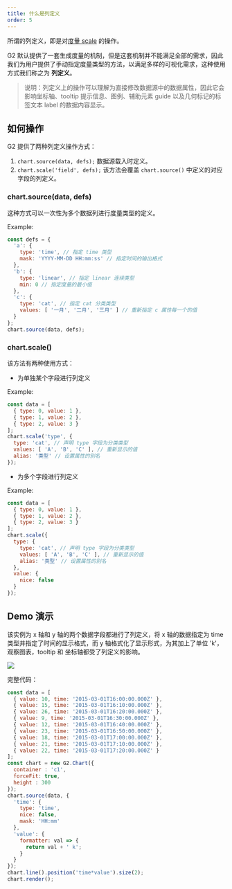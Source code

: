```yaml
---
title: 什么是列定义
order: 5
---
```


所谓的列定义，即是对[度量 scale](/zh/docs/manual/tutorial/scale) 的操作。

G2 默认提供了一套生成度量的机制，但是这套机制并不能满足全部的需求，因此我们为用户提供了手动指定度量类型的方法，以满足多样的可视化需求，这种使用方式我们称之为 __列定义__。

> 说明：列定义上的操作可以理解为直接修改数据源中的数据属性，因此它会影响坐标轴、tooltip 提示信息、图例、辅助元素 guide 以及几何标记的标签文本 label 的数据内容显示。

## 如何操作

G2 提供了两种列定义操作方式：

1. `chart.source(data, defs);` 数据源载入时定义。
2. `chart.scale('field', defs);` 该方法会覆盖 `chart.source()` 中定义的对应字段的列定义。

### chart.source(data, defs)

这种方式可以一次性为多个数据列进行度量类型的定义。

Example:

```js
const defs = {
  'a': {
    type: 'time', // 指定 time 类型
    mask: 'YYYY-MM-DD HH:mm:ss' // 指定时间的输出格式
  },
  'b': {
    type: 'linear', // 指定 linear 连续类型
    min: 0 // 指定度量的最小值
  },
  'c': {
    type: 'cat', // 指定 cat 分类类型
    values: [ '一月', '二月', '三月' ] // 重新指定 c 属性每一个的值
  }
};
chart.source(data, defs);
```

### chart.scale()

该方法有两种使用方式：

* 为单独某个字段进行列定义

Example:

```js
const data = [
  { type: 0, value: 1 },
  { type: 1, value: 2 },
  { type: 2, value: 3 }
];
chart.scale('type', {
  type: 'cat', // 声明 type 字段为分类类型
  values: [ 'A', 'B', 'C' ], // 重新显示的值
  alias: '类型' // 设置属性的别名
});
```

* 为多个字段进行列定义

Example:

```js
const data = [
  { type: 0, value: 1 },
  { type: 1, value: 2 },
  { type: 2, value: 3 }
];
chart.scale({
  type: {
    type: 'cat', // 声明 type 字段为分类类型
    values: [ 'A', 'B', 'C' ], // 重新显示的值
    alias: '类型' // 设置属性的别名
  },
  value: {
    nice: false
  }
});
```

## Demo 演示

该实例为 x 轴和 y 轴的两个数据字段都进行了列定义，将 x 轴的数据指定为 time 类型并指定了时间的显示格式，而 y 轴格式化了显示形式，为其加上了单位 'k'，观察图表，tooltip 和 坐标轴都受了列定义的影响。

![](https://gw.alipayobjects.com/mdn/rms_2274c3/afts/img/A*VM2mS6usKM8AAAAAAAAAAABkARQnAQ)

完整代码：

```javascript
const data = [
  { value: 10, time: '2015-03-01T16:00:00.000Z' },
  { value: 15, time: '2015-03-01T16:10:00.000Z' },
  { value: 26, time: '2015-03-01T16:20:00.000Z' },
  { value: 9, time: '2015-03-01T16:30:00.000Z' },
  { value: 12, time: '2015-03-01T16:40:00.000Z' },
  { value: 23, time: '2015-03-01T16:50:00.000Z' },
  { value: 18, time: '2015-03-01T17:00:00.000Z' },
  { value: 21, time: '2015-03-01T17:10:00.000Z' },
  { value: 22, time: '2015-03-01T17:20:00.000Z' }
];
const chart = new G2.Chart({
  container : 'c1',
  forceFit: true,
  height : 300
});
chart.source(data, {
  'time': {
    type: 'time',
    nice: false,
    mask: 'HH:mm'
  },
  'value': {
    formatter: val => {
      return val + ' k';
    }
  }
});
chart.line().position('time*value').size(2);
chart.render();
```
